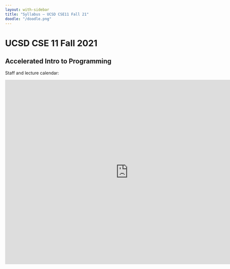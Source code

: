 ```yaml
---
layout: with-sidebar
title: "Syllabus – UCSD CSE11 Fall 21"
doodle: "/doodle.png"
---
```


# UCSD CSE 11 Fall 2021
## Accelerated Intro to Programming

Staff and lecture calendar:

<iframe src="https://calendar.google.com/calendar/embed?src=c_i322htihl8vjkgmo3c0b2hljco%40group.calendar.google.com&ctz=America%2FLos_Angeles" style="border: 0" width="800" height="600" frameborder="0" scrolling="no"></iframe>
